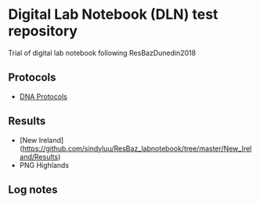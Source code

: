 # Digital Lab Notebook (DLN) test repository
Trial of digital lab notebook following ResBazDunedin2018

## Protocols
* [DNA Protocols](https://github.com/sindyluu/ResBaz_labnotebook/tree/master/protocol)

## Results
* [New Ireland] (https://github.com/sindyluu/ResBaz_labnotebook/tree/master/New_Ireland/Results)
* PNG Highlands

## Log notes
